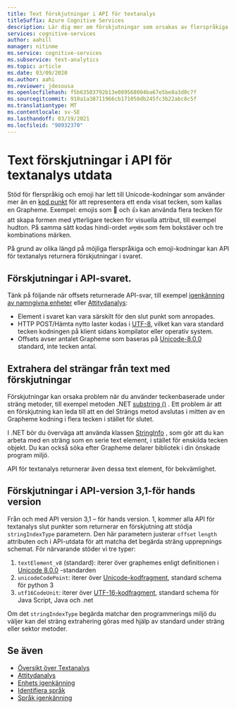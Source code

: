 ```yaml
---
title: Text förskjutningar i API för textanalys
titleSuffix: Azure Cognitive Services
description: Lär dig mer om förskjutningar som orsakas av flerspråkiga och emoji-kodningar.
services: cognitive-services
author: aahill
manager: nitinme
ms.service: cognitive-services
ms.subservice: text-analytics
ms.topic: article
ms.date: 03/09/2020
ms.author: aahi
ms.reviewer: jdesousa
ms.openlocfilehash: f5b63503792b13e089568004ba67e5be8a3d0c7f
ms.sourcegitcommit: 910a1a38711966cb171050db245fc3b22abc8c5f
ms.translationtype: MT
ms.contentlocale: sv-SE
ms.lasthandoff: 03/19/2021
ms.locfileid: "98932370"
---
```

# <a name="text-offsets-in-the-text-analytics-api-output"></a>Text förskjutningar i API för textanalys utdata

Stöd för flerspråkig och emoji har lett till Unicode-kodningar som använder mer än en [kod punkt](https://wikipedia.org/wiki/Code_point) för att representera ett enda visat tecken, som kallas en Grapheme. Exempel: emojis som 🌷 och 👍 kan använda flera tecken för att skapa formen med ytterligare tecken för visuella attribut, till exempel hudton. På samma sätt kodas hindi-ordet `अनुच्छेद` som fem bokstäver och tre kombinations märken.

På grund av olika längd på möjliga flerspråkiga och emoji-kodningar kan API för textanalys returnera förskjutningar i svaret.

## <a name="offsets-in-the-api-response"></a>Förskjutningar i API-svaret. 

Tänk på följande när offsets returnerade API-svar, till exempel [igenkänning av namngivna enheter](../how-tos/text-analytics-how-to-entity-linking.md) eller [Attitydanalys](../how-tos/text-analytics-how-to-sentiment-analysis.md):

* Element i svaret kan vara särskilt för den slut punkt som anropades. 
* HTTP POST/Hämta nytto laster kodas i [UTF-8](https://www.w3schools.com/charsets/ref_html_utf8.asp), vilket kan vara standard tecken kodningen på klient sidans kompilator eller operativ system.
* Offsets avser antalet Grapheme som baseras på [Unicode-8.0.0](https://unicode.org/versions/Unicode8.0.0) standard, inte tecken antal.

## <a name="extracting-substrings-from-text-with-offsets"></a>Extrahera del strängar från text med förskjutningar

Förskjutningar kan orsaka problem när du använder teckenbaserade under sträng metoder, till exempel metoden .NET [substring ()](/dotnet/api/system.string.substring) . Ett problem är att en förskjutning kan leda till att en del Strängs metod avslutas i mitten av en Grapheme kodning i flera tecken i stället för slutet.

I .NET bör du överväga att använda klassen [StringInfo](/dotnet/api/system.globalization.stringinfo) , som gör att du kan arbeta med en sträng som en serie text element, i stället för enskilda tecken objekt. Du kan också söka efter Grapheme delarer bibliotek i din önskade program miljö. 

API för textanalys returnerar även dessa text element, för bekvämlighet.

## <a name="offsets-in-api-version-31-preview"></a>Förskjutningar i API-version 3,1-för hands version

Från och med API version 3,1 – för hands version. 1, kommer alla API för textanalys slut punkter som returnerar en förskjutning att stödja `stringIndexType` parametern. Den här parametern justerar `offset` `length` attributen och i API-utdata för att matcha det begärda sträng upprepnings schemat. För närvarande stöder vi tre typer:

1. `textElement_v8` (standard): iterer över graphemes enligt definitionen i [Unicode 8.0.0](https://unicode.org/versions/Unicode8.0.0) -standarden
2. `unicodeCodePoint`: iterer över [Unicode-kodfragment](http://www.unicode.org/versions/Unicode13.0.0/ch02.pdf#G25564), standard schema för python 3
3. `utf16CodeUnit`: iterer över [UTF-16-kodfragment](https://unicode.org/faq/utf_bom.html#UTF16), standard schema för Java Script, Java och .net

Om det `stringIndexType` begärda matchar den programmerings miljö du väljer kan del sträng extrahering göras med hjälp av standard under sträng eller sektor metoder. 

## <a name="see-also"></a>Se även

* [Översikt över Textanalys](../overview.md)
* [Attitydanalys](../how-tos/text-analytics-how-to-sentiment-analysis.md)
* [Enhets igenkänning](../how-tos/text-analytics-how-to-entity-linking.md)
* [Identifiera språk](../how-tos/text-analytics-how-to-keyword-extraction.md)
* [Språk igenkänning](../how-tos/text-analytics-how-to-language-detection.md)
